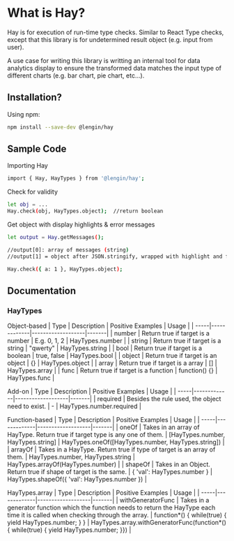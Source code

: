 # What is Hay?

Hay is for execution of run-time type checks. Similar to React Type checks,  except that this library is for undetermined result object (e.g. input from user).

A use case for writing this library is writting an internal tool for data analytics display to ensure the transformed data matches the input type of different charts (e.g. bar chart, pie chart, etc...).

## Installation?

Using npm:

```sh
npm install --save-dev @lengin/hay
```

## Sample Code

Importing Hay
```sh
import { Hay, HayTypes } from '@lengin/hay';
```

Check for validity
```sh
let obj = ...
Hay.check(obj, HayTypes.object);  //return boolean
```

Get object with display highlights & error messages
```sh
let output = Hay.getMessages();

//output[0]: array of messages (string)
//output[1] = object after JSON.stringify, wrapped with highlight and formatted with spaces.
```
```sh
Hay.check({ a: 1 }, HayTypes.object);
```

## Documentation

### HayTypes

Object-based
| Type | Description | Positive Examples | Usage |
| -----|-------------|-------------------|-------|
| number | Return true if target is a number | E.g. 0, 1, 2 | HayTypes.number |
| string | Return true if target is a string | "qwerty" | HayTypes.string |
| bool | Return true if target is a boolean | true, false | HayTypes.bool |
| object | Return true if target is an object | {} | HayTypes.object |
| array | Return true if target is a array | [] | HayTypes.array |
| func | Return true if target is a function | function() {} | HayTypes.func |

Add-on
| Type | Description | Positive Examples | Usage |
| -----|-------------|-------------------|-------|
| required | Besides the rule used, the object need to exist. | - | HayTypes.number.required |

Function-based
| Type | Description | Positive Examples | Usage |
| -----|-------------|-------------------|-------|
| oneOf | Takes in an array of HayType. Return true if target type is any one of them. | [HayTypes.number, HayTypes.string] | HayTypes.oneOf([HayTypes.number, HayTypes.string]) |
| arrayOf | Takes in a HayType. Return true if type of target is an array of them. | HayTypes.number, HayTypes.string | HayTypes.arrayOf(HayTypes.number) |
| shapeOf | Takes in an Object. Return true if shape of target is the same. | { 'val': HayTypes.number } | HayTypes.shapeOf({ 'val': HayTypes.number }) |

HayTypes.array
| Type | Description | Positive Examples | Usage |
| -----|-------------|-------------------|-------|
| withGeneratorFunc | Takes in a generator function which the function needs to return the HayType each time it is called when checking through the array. | function*() { while(true) { yield HayTypes.number; } } | HayTypes.array.withGeneratorFunc(function*() { while(true) { yield HayTypes.number; }}) |



